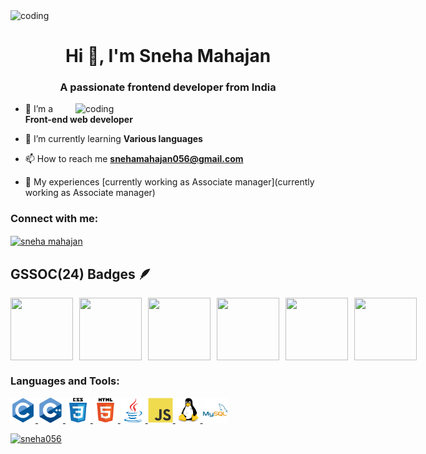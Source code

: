 <img alt="coding" height="250" width="100%" src="https://external-content.duckduckgo.com/iu/?u=https%3A%2F%2Fmiro.medium.com%2Fv2%2Fresize%3Afit%3A1400%2F1*-ntL3Dsvc-dJ5cLGRtSuEw.gif&f=1&nofb=1&ipt=edea8732278a493da63c428ba7af4a5eaed4d5f07c14ed4a223ca9bc18d3cdf9&ipo=images">
<h1 align="center">Hi 👋, I'm Sneha Mahajan</h1>
<h3 align="center">A passionate frontend developer from India</h3>

<img align="right" alt="coding" width="400" src="https://external-content.duckduckgo.com/iu/?u=https%3A%2F%2Fmedia0.giphy.com%2Fmedia%2F2IudUHdI075HL02Pkk%2Fgiphy.gif&f=1&nofb=1&ipt=119d3a4220e239b0cb1de8c391eaa185307c2b6b6b98bd5e212673b06682bb08&ipo=images">

- 🔭 I’m a **Front-end web developer**

- 🌱 I’m currently learning **Various languages**

- 📫 How to reach me **snehamahajan056@gmail.com**

- 📄 My experiences [currently working as Associate manager](currently working as Associate manager)

<h3 align="left">Connect with me:</h3>
<p align="left">
<a href="https://www.linkedin.com/in/sneha-mahajan-82003722b/" target="blank"><img align="center" src="https://raw.githubusercontent.com/rahuldkjain/github-profile-readme-generator/master/src/images/icons/Social/linked-in-alt.svg" alt="sneha mahajan" height="30" width="40" /></a>
</p>

## GSSOC(24) Badges 🪶
<div style='display:flex; align-items:center; gap: 10px;' align='center'>
<img src="https://github.com/GSSoC24/Postman-Challenge/blob/main/docs/assets/Postman%20Dark.png?raw=true" width="100px" height="100px" />
  <img src="https://github.com/GSSoC24/Postman-Challenge/blob/main/docs/assets/1.png?raw=true" width="100px" height="100px" />
  <img src="https://github.com/GSSoC24/Postman-Challenge/blob/main/docs/assets/2.png?raw=true" width="100px" height="100px" />
  <img src="https://github.com/GSSoC24/Postman-Challenge/blob/main/docs/assets/3.png?raw=true" width="100px" height="100px" />
  <img src="https://github.com/GSSoC24/Postman-Challenge/blob/main/docs/assets/4.png?raw=true" width="100px" height="100px" />
  <img src="https://github.com/GSSoC24/Postman-Challenge/blob/main/docs/assets/5.png?raw=true" width="100px" height="100px" />
</div>

<h3 align="left">Languages and Tools:</h3>
<p align="left"> <a href="https://www.cprogramming.com/" target="_blank" rel="noreferrer"> <img src="https://raw.githubusercontent.com/devicons/devicon/master/icons/c/c-original.svg" alt="c" width="40" height="40"/> </a> <a href="https://www.w3schools.com/cpp/" target="_blank" rel="noreferrer"> <img src="https://raw.githubusercontent.com/devicons/devicon/master/icons/cplusplus/cplusplus-original.svg" alt="cplusplus" width="40" height="40"/> </a> <a href="https://www.w3schools.com/css/" target="_blank" rel="noreferrer"> <img src="https://raw.githubusercontent.com/devicons/devicon/master/icons/css3/css3-original-wordmark.svg" alt="css3" width="40" height="40"/> </a> <a href="https://www.w3.org/html/" target="_blank" rel="noreferrer"> <img src="https://raw.githubusercontent.com/devicons/devicon/master/icons/html5/html5-original-wordmark.svg" alt="html5" width="40" height="40"/> </a> <a href="https://www.java.com" target="_blank" rel="noreferrer"> <img src="https://raw.githubusercontent.com/devicons/devicon/master/icons/java/java-original.svg" alt="java" width="40" height="40"/> </a> <a href="https://developer.mozilla.org/en-US/docs/Web/JavaScript" target="_blank" rel="noreferrer"> <img src="https://raw.githubusercontent.com/devicons/devicon/master/icons/javascript/javascript-original.svg" alt="javascript" width="40" height="40"/> </a> <a href="https://www.linux.org/" target="_blank" rel="noreferrer"> <img src="https://raw.githubusercontent.com/devicons/devicon/master/icons/linux/linux-original.svg" alt="linux" width="40" height="40"/> </a> <a href="https://www.mysql.com/" target="_blank" rel="noreferrer"> <img src="https://raw.githubusercontent.com/devicons/devicon/master/icons/mysql/mysql-original-wordmark.svg" alt="mysql" width="40" height="40"/> </a> </p>

<p align="left"> <a href="https://github.com/ryo-ma/github-profile-trophy"><img src="https://github-profile-trophy.vercel.app/?username=sneha056" alt="sneha056" /></a> </p>
